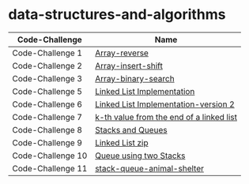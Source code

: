 # data-structures-and-algorithms





| Code-Challenge| Name |
| ---------------- | ---------------- |
| Code-Challenge 1  | [Array-reverse](array_reveres/README.md)
| Code-Challenge 2  | [Array-insert-shift](array-insert-shift/README.md)
| Code-Challenge 3  | [Array-binary-search](array-binary-search/README.md)
| Code-Challenge 5 | [Linked List Implementation](linked-list/README.md)
| Code-Challenge 6 | [Linked List Implementation-version 2](linked-list/READEE.md)
| Code-Challenge 7 | [ k-th value from the end of a linked list](linked-list/READ.md)
| Code-Challenge 8 | [ Stacks and Queues](Stack-Queue/READMME.md)
| Code-Challenge 9 | [Linked List zip](linked-list-zip/README.md)
| Code-Challenge 10 | [ Queue using two Stacks](Queue_two_stack/README.md)
| Code-Challenge 11 | [stack-queue-animal-shelter](animal-shelter/README.md)

